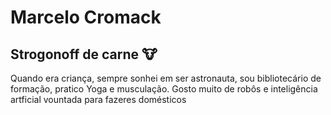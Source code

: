 # Marcelo Cromack
## Strogonoff de carne :cow:

Quando era criança, sempre sonhei em ser astronauta, sou bibliotecário de formação, pratico Yoga e musculação. 
Gosto muito de robôs e inteligência artficial vountada para fazeres domésticos
